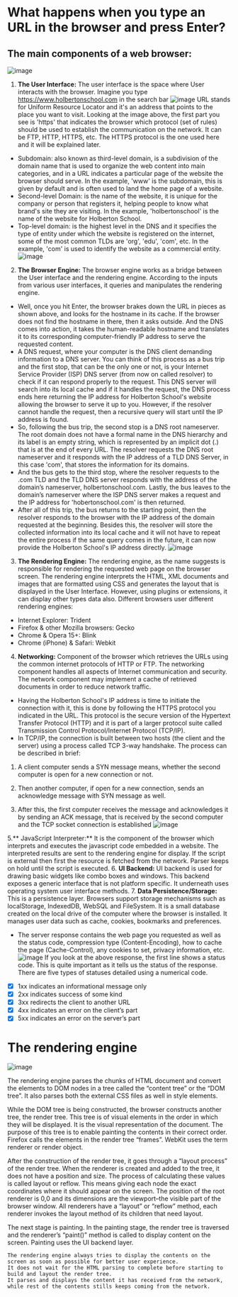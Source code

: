 # What happens when you type an URL in the browser and press Enter?

## The main components of a web browser:
![image](https://user-images.githubusercontent.com/12750852/201462803-8edbc471-39d4-4317-bd45-d28d1b3a75d3.png)
1. **The User Interface:** The user interface is the space where User interacts with the browser. 
Imagine you type https://www.holbertonschool.com in the search bar
![image](https://user-images.githubusercontent.com/12750852/201462375-0ecbb4c5-9355-4a51-9963-30fdb12b34a8.png)
URL stands for Uniform Resource Locator and it's an address that points to the place you want to visit. 
Looking at the image above, the first part you see is 'https' that indicates the browser which protocol (set of rules)
should be used to establish the communication on the network. It can be FTP, HTTP, HTTPS, etc. The HTTPS protocol is the one used here and it will be explained later.
- Subdomain: also known as third-level domain, is a subdivision of the domain name that is used to organize the web content into main categories, and in a URL indicates a particular page of the website the browser should serve. In the example, 'www' is the subdomain, this is given by default and is often used to land the home page of a website.
- Second-level Domain: is the name of the website, it is unique for the company or person that registers it, helping people to know what brand's site they are visiting. In the example, 'holbertonschool' is the name of the website for Holberton School.
- Top-level domain: is the highest level in the DNS and it specifies the type of entity under which the website is registered on the internet, some of the most common TLDs are 'org', 'edu', 'com', etc. In the example, 'com' is used to identify the website as a commercial entity.
![image](https://user-images.githubusercontent.com/12750852/201464446-103e489c-8f17-44cd-acc0-e4d4b9ece504.png)

2. **The Browser Engine:** The browser engine works as a bridge between the User interface and the rendering engine. According to the inputs from various user interfaces, it queries and manipulates the rendering engine.
- Well, once you hit Enter, the browser brakes down the URL in pieces as shown above, and looks for the hostname in its cache. If the browser does not find the hostname in there, then it asks outside. And the DNS comes into action, it takes the human-readable hostname and translates it to its corresponding computer-friendly IP address to serve the requested content.
- A DNS request, where your computer is the DNS client demanding information to a DNS server. You can think of this process as a bus trip and the first stop, that can be the only one or not, is your Internet Service Provider (ISP) DNS server (from now on called resolver) to check if it can respond properly to the request. This DNS server will search into its local cache and if it handles the request, the DNS process ends here returning the IP address for Holberton School's website allowing the browser to serve it up to you. However, if the resolver cannot handle the request, then a recursive query will start until the IP address is found.
- So, following the bus trip, the second stop is a DNS root nameserver. The root domain does not have a formal name in the DNS hierarchy and its label is an empty string, which is represented by an implicit dot (.) that is at the end of every URL. The resolver requests the DNS root nameserver and it responds with the IP address of a TLD DNS Server, in this case 'com', that stores the information for its domains.
- And the bus gets to the third stop, where the resolver requests to the .com TLD and the TLD DNS server responds with the address of the domain’s nameserver, holbertonschool.com. Lastly, the bus leaves to the domain’s nameserver where the ISP DNS server makes a request and the IP address for 'hobertonschool.com' is then returned.
- After all of this trip, the bus returns to the starting point, then the resolver responds to the browser with the IP address of the domain requested at the beginning. Besides this, the resolver will store the collected information into its local cache and it will not have to repeat the entire process if the same query comes in the future, it can now provide the Holberton School's IP address directly.
![image](https://user-images.githubusercontent.com/12750852/201464757-3022fb29-427b-436c-be83-0e2442234e9b.png)

3. **The Rendering Engine:** The rendering engine, as the name suggests is responsible for rendering the requested web page on the browser screen. The rendering engine interprets the HTML, XML documents and images that are formatted using CSS and generates the layout that is displayed in the User Interface. However, using plugins or extensions, it can display other types data also. Different browsers user different rendering engines:
* Internet Explorer: Trident
* Firefox & other Mozilla browsers: Gecko
* Chrome & Opera 15+: Blink
* Chrome (iPhone) & Safari: Webkit
4. **Networking:** Component of the browser which retrieves the URLs using the common internet protocols of HTTP or FTP. The networking component handles all aspects of Internet communication and security. The network component may implement a cache of retrieved documents in order to reduce network traffic.
- Having the Holberton School's IP address is time to initiate the connection with it, this is done by following the HTTPS protocol you indicated in the URL. This protocol is the secure version of the Hypertext Transfer Protocol (HTTP) and it is part of a larger protocol suite called Transmission Control Protocol/Internet Protocol (TCP/IP).
- In TCP/IP, the connection is built between two hosts (the client and the server) using a process called TCP 3-way handshake. The process can be described in brief:

1. A client computer sends a SYN message means, whether the second computer is open for a new connection or not.

2. Then another computer, if open for a new connection, sends an acknowledge message with SYN message as well.

3. After this, the first computer receives the message and acknowledges it by sending an ACK message, that is received by the second computer and the TCP socket connection is established
![image](https://user-images.githubusercontent.com/12750852/201464865-37266f59-8e6a-4948-bf0f-2946918e3721.png)

5.** JavaScript Interpreter:** It is the component of the browser which interprets and executes the javascript code embedded in a website. The interpreted results are sent to the rendering engine for display. If the script is external then first the resource is fetched from the network. Parser keeps on hold until the script is executed.
6. **UI Backend:** UI backend is used for drawing basic widgets like combo boxes and windows. This backend exposes a generic interface that is not platform specific. It underneath uses operating system user interface methods.
7. **Data Persistence/Storage:** This is a persistence layer. Browsers support storage mechanisms such as localStorage, IndexedDB, WebSQL and FileSystem. It is a small database created on the local drive of the computer where the browser is installed. It manages user data such as cache, cookies, bookmarks and preferences.
- The server response contains the web page you requested as well as the status code, compression type (Content-Encoding), how to cache the page (Cache-Control), any cookies to set, privacy information, etc.
![image](https://user-images.githubusercontent.com/12750852/201464977-2e26ee3a-f641-4a69-a83b-650d61bd51a9.png)
If you look at the above response, the first line shows a status code. This is quite important as it tells us the status of the response. There are five types of statuses detailed using a numerical code.

- [x] 1xx indicates an informational message only
- [x] 2xx indicates success of some kind
- [x] 3xx redirects the client to another URL
- [x] 4xx indicates an error on the client’s part
- [x] 5xx indicates an error on the server’s part

# The rendering engine
![image](https://user-images.githubusercontent.com/12750852/201465036-abff7483-2d28-4a6c-9aae-ec04c1d8bff3.png)

The rendering engine parses the chunks of HTML document and convert the elements to DOM nodes in a tree called the “content tree” or the “DOM tree”. It also parses both the external CSS files as well in style elements.

While the DOM tree is being constructed, the browser constructs another tree, the render tree. This tree is of visual elements in the order in which they will be displayed. It is the visual representation of the document. The purpose of this tree is to enable painting the contents in their correct order. Firefox calls the elements in the render tree “frames”. WebKit uses the term renderer or render object.

After the construction of the render tree, it goes through a “layout process” of the render tree. When the renderer is created and added to the tree, it does not have a position and size. The process of calculating these values is called layout or reflow. This means giving each node the exact coordinates where it should appear on the screen. The position of the root renderer is 0,0 and its dimensions are the viewport–the visible part of the browser window. All renderers have a “layout” or “reflow” method, each renderer invokes the layout method of its children that need layout.

The next stage is painting. In the painting stage, the render tree is traversed and the renderer’s “paint()” method is called to display content on the screen. Painting uses the UI backend layer.

```
The rendering engine always tries to display the contents on the screen as soon as possible for better user experience. 
It does not wait for the HTML parsing to complete before starting to build and layout the render tree. 
It parses and displays the content it has received from the network, while rest of the contents stills keeps coming from the network.
```
